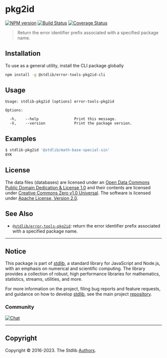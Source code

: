 <!--

@license Apache-2.0

Copyright (c) 2022 The Stdlib Authors.

Licensed under the Apache License, Version 2.0 (the "License");
you may not use this file except in compliance with the License.
You may obtain a copy of the License at

   http://www.apache.org/licenses/LICENSE-2.0

Unless required by applicable law or agreed to in writing, software
distributed under the License is distributed on an "AS IS" BASIS,
WITHOUT WARRANTIES OR CONDITIONS OF ANY KIND, either express or implied.
See the License for the specific language governing permissions and
limitations under the License.

-->

# pkg2id

[![NPM version][npm-image]][npm-url] [![Build Status][test-image]][test-url] [![Coverage Status][coverage-image]][coverage-url] <!-- [![dependencies][dependencies-image]][dependencies-url] -->

> Return the error identifier prefix associated with a specified package name.

<!-- Section to include introductory text. Make sure to keep an empty line after the intro `section` element and another before the `/section` close. -->

<section class="intro">

</section>

<!-- /.intro -->

<!-- Package usage documentation. -->





<!-- Package usage notes. Make sure to keep an empty line after the `section` element and another before the `/section` close. -->



<!-- Package usage examples. -->



<!-- Section for describing a command-line interface. -->



<section class="cli">



<section class="installation">

## Installation

To use as a general utility, install the CLI package globally

```bash
npm install -g @stdlib/error-tools-pkg2id-cli
```

</section>
<!-- CLI usage documentation. -->


<section class="usage">

## Usage

```text
Usage: stdlib-pkg2id [options] error-tools-pkg2id

Options:

  -h,    --help                Print this message.
  -V,    --version             Print the package version.
```

</section>

<!-- /.usage -->

<!-- CLI usage notes. Make sure to keep an empty line after the `section` element and another before the `/section` close. -->

<section class="notes">

</section>

<!-- /.notes -->

<!-- CLI usage examples. -->

<section class="examples">

## Examples

```bash
$ stdlib-pkg2id '@stdlib/math-base-special-sin'
0YK
```

</section>

<!-- /.examples -->

</section>

<!-- /.cli -->

<!-- Section to include cited references. If references are included, add a horizontal rule *before* the section. Make sure to keep an empty line after the `section` element and another before the `/section` close. -->

<section class="references">

</section>

<!-- /.references -->

<!-- <license> -->

## License

The data files (databases) are licensed under an [Open Data Commons Public Domain Dedication & License 1.0][pddl-1.0] and their contents are licensed under [Creative Commons Zero v1.0 Universal][cc0]. The software is licensed under [Apache License, Version 2.0][apache-license].

<!-- </license> -->

<!-- Section for related `stdlib` packages. Do not manually edit this section, as it is automatically populated. -->

<section class="related">

## See Also

-   <span class="package-name">[`@stdlib/error-tools-pkg2id`][@stdlib/error-tools-pkg2id]</span><span class="delimiter">: </span><span class="description">return the error identifier prefix associated with a specified package name.</span>


<!-- /.related -->

<!-- Section for all links. Make sure to keep an empty line after the `section` element and another before the `/section` close. -->


<section class="main-repo" >

* * *

## Notice

This package is part of [stdlib][stdlib], a standard library for JavaScript and Node.js, with an emphasis on numerical and scientific computing. The library provides a collection of robust, high performance libraries for mathematics, statistics, streams, utilities, and more.

For more information on the project, filing bug reports and feature requests, and guidance on how to develop [stdlib][stdlib], see the main project [repository][stdlib].

### Community

[![Chat][chat-image]][chat-url]

---

## Copyright

Copyright &copy; 2016-2023. The Stdlib [Authors][stdlib-authors].

</section>

<!-- /.stdlib -->

<!-- Section for all links. Make sure to keep an empty line after the `section` element and another before the `/section` close. -->

<section class="links">

[npm-image]: http://img.shields.io/npm/v/@stdlib/error-tools-pkg2id-cli.svg
[npm-url]: https://npmjs.org/package/@stdlib/error-tools-pkg2id-cli

[test-image]: https://github.com/stdlib-js/error-tools-pkg2id/actions/workflows/test.yml/badge.svg?branch=main
[test-url]: https://github.com/stdlib-js/error-tools-pkg2id/actions/workflows/test.yml?query=branch:main

[coverage-image]: https://img.shields.io/codecov/c/github/stdlib-js/error-tools-pkg2id/main.svg
[coverage-url]: https://codecov.io/github/stdlib-js/error-tools-pkg2id?branch=main

<!--

[dependencies-image]: https://img.shields.io/david/stdlib-js/error-tools-pkg2id.svg
[dependencies-url]: https://david-dm.org/stdlib-js/error-tools-pkg2id/main

-->

[chat-image]: https://img.shields.io/gitter/room/stdlib-js/stdlib.svg
[chat-url]: https://app.gitter.im/#/room/#stdlib-js_stdlib:gitter.im

[stdlib]: https://github.com/stdlib-js/stdlib

[stdlib-authors]: https://github.com/stdlib-js/stdlib/graphs/contributors

[cli-section]: https://github.com/stdlib-js/error-tools-pkg2id#cli
[cli-url]: https://github.com/stdlib-js/error-tools-pkg2id/tree/cli
[@stdlib/error-tools-pkg2id]: https://github.com/stdlib-js/error-tools-pkg2id/tree/main

[umd]: https://github.com/umdjs/umd
[es-module]: https://developer.mozilla.org/en-US/docs/Web/JavaScript/Guide/Modules

[deno-url]: https://github.com/stdlib-js/error-tools-pkg2id/tree/deno
[umd-url]: https://github.com/stdlib-js/error-tools-pkg2id/tree/umd
[esm-url]: https://github.com/stdlib-js/error-tools-pkg2id/tree/esm
[branches-url]: https://github.com/stdlib-js/error-tools-pkg2id/blob/main/branches.md

[pddl-1.0]: http://opendatacommons.org/licenses/pddl/1.0/

[cc0]: https://creativecommons.org/publicdomain/zero/1.0

[apache-license]: https://www.apache.org/licenses/LICENSE-2.0

<!-- <related-links> -->

<!-- </related-links> -->

</section>

<!-- /.links -->
